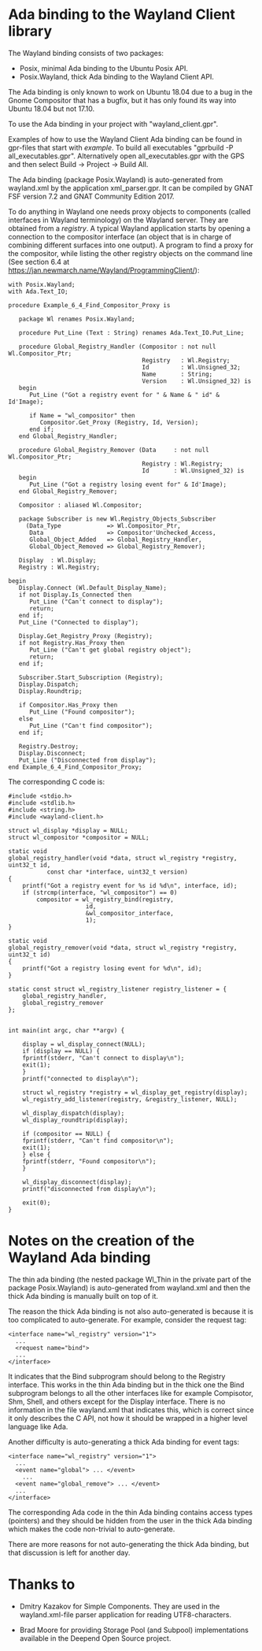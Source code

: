 # Ada binding to the Wayland Client library
The Wayland binding consists of two packages:
- Posix, minimal Ada binding to the Ubuntu Posix API.
- Posix.Wayland, thick Ada binding to the Wayland Client API.

The Ada binding is only known to work on Ubuntu 18.04 due to a bug
in the Gnome Compositor that has a bugfix, but it has only found its way
into Ubuntu 18.04 but not 17.10.

To use the Ada binding in your project with "wayland_client.gpr".

Examples of how to use the Wayland Client Ada binding can be found in gpr-files
that start with _example_. To build all executables
"gprbuild -P all_executables.gpr". Alternatively open all_executables.gpr
with the GPS and then select Build -> Project -> Build All.

The Ada binding (package Posix.Wayland) is auto-generated from wayland.xml
by the application xml_parser.gpr. It can be compiled by
GNAT FSF version 7.2 and GNAT Community Edition 2017.

To do anything in Wayland one needs proxy objects to components
(called interfaces in Wayland terminology)
on the Wayland server. They are obtained from a _registry_.
A typical Wayland application starts by opening a connection to
the compositor interface (an object that is
in charge of combining different surfaces into one output).
A program to find a proxy for the compositor,
while listing the other registry objects on the command line (See section 6.4
at https://jan.newmarch.name/Wayland/ProgrammingClient/):
```
with Posix.Wayland;
with Ada.Text_IO;

procedure Example_6_4_Find_Compositor_Proxy is

   package Wl renames Posix.Wayland;

   procedure Put_Line (Text : String) renames Ada.Text_IO.Put_Line;

   procedure Global_Registry_Handler (Compositor : not null Wl.Compositor_Ptr;
                                      Registry   : Wl.Registry;
                                      Id         : Wl.Unsigned_32;
                                      Name       : String;
                                      Version    : Wl.Unsigned_32) is
   begin
      Put_Line ("Got a registry event for " & Name & " id" & Id'Image);

      if Name = "wl_compositor" then
         Compositor.Get_Proxy (Registry, Id, Version);
      end if;
   end Global_Registry_Handler;

   procedure Global_Registry_Remover (Data     : not null Wl.Compositor_Ptr;
                                      Registry : Wl.Registry;
                                      Id       : Wl.Unsigned_32) is
   begin
      Put_Line ("Got a registry losing event for" & Id'Image);
   end Global_Registry_Remover;

   Compositor : aliased Wl.Compositor;

   package Subscriber is new Wl.Registry_Objects_Subscriber
     (Data_Type             => Wl.Compositor_Ptr,
      Data                  => Compositor'Unchecked_Access,
      Global_Object_Added   => Global_Registry_Handler,
      Global_Object_Removed => Global_Registry_Remover);

   Display  : Wl.Display;
   Registry : Wl.Registry;

begin
   Display.Connect (Wl.Default_Display_Name);
   if not Display.Is_Connected then
      Put_Line ("Can't connect to display");
      return;
   end if;
   Put_Line ("Connected to display");

   Display.Get_Registry_Proxy (Registry);
   if not Registry.Has_Proxy then
      Put_Line ("Can't get global registry object");
      return;
   end if;

   Subscriber.Start_Subscription (Registry);
   Display.Dispatch;
   Display.Roundtrip;

   if Compositor.Has_Proxy then
      Put_Line ("Found compositor");
   else
      Put_Line ("Can't find compositor");
   end if;

   Registry.Destroy;
   Display.Disconnect;
   Put_Line ("Disconnected from display");
end Example_6_4_Find_Compositor_Proxy;
```
The corresponding C code is:
```
#include <stdio.h>
#include <stdlib.h>
#include <string.h>
#include <wayland-client.h>

struct wl_display *display = NULL;
struct wl_compositor *compositor = NULL;

static void
global_registry_handler(void *data, struct wl_registry *registry, uint32_t id,
	       const char *interface, uint32_t version)
{
    printf("Got a registry event for %s id %d\n", interface, id);
    if (strcmp(interface, "wl_compositor") == 0)
        compositor = wl_registry_bind(registry,
				      id,
				      &wl_compositor_interface,
				      1);
}

static void
global_registry_remover(void *data, struct wl_registry *registry, uint32_t id)
{
    printf("Got a registry losing event for %d\n", id);
}

static const struct wl_registry_listener registry_listener = {
    global_registry_handler,
    global_registry_remover
};


int main(int argc, char **argv) {

    display = wl_display_connect(NULL);
    if (display == NULL) {
	fprintf(stderr, "Can't connect to display\n");
	exit(1);
    }
    printf("connected to display\n");

    struct wl_registry *registry = wl_display_get_registry(display);
    wl_registry_add_listener(registry, &registry_listener, NULL);

    wl_display_dispatch(display);
    wl_display_roundtrip(display);

    if (compositor == NULL) {
	fprintf(stderr, "Can't find compositor\n");
	exit(1);
    } else {
	fprintf(stderr, "Found compositor\n");
    }

    wl_display_disconnect(display);
    printf("disconnected from display\n");

    exit(0);
}
```
# Notes on the creation of the Wayland Ada binding

The thin ada binding (the nested package Wl_Thin in the private part of
the package Posix.Wayland) is auto-generated from wayland.xml and
then the thick Ada binding is manually built on top of it.

The reason the thick Ada binding is not also auto-generated is because it is
too complicated to auto-generate. For example, consider the request tag:
```
<interface name="wl_registry" version="1">
  ...
  <request name="bind">
  ...
</interface>
```
It indicates that the Bind subprogram should belong to the Registry interface.
This works in the thin Ada binding but in the thick one the Bind subprogram
belongs to all the other interfaces like for example Compisotor, Shm, Shell,
and others except for the Display interface.
There is no information in the file wayland.xml that indicates this, which is
correct since it only describes the C API, not how it should be wrapped
in a higher level language like Ada.

Another difficulty is auto-generating a thick Ada binding for event tags:
```
<interface name="wl_registry" version="1">
  ...
  <event name="global"> ... </event>
    ...
  <event name="global_remove"> ... </event>
  ...
</interface>
```
The corresponding Ada code in the thin Ada binding
contains access types (pointers) and
they should be hidden from the user in the thick Ada binding which makes
the code non-trivial to auto-generate.

There are more reasons for not auto-generating the thick Ada binding, but that
discussion is left for another day.

# Thanks to
- Dmitry Kazakov for Simple Components. They are used in the wayland.xml-file parser application for reading UTF8-characters.

- Brad Moore for providing Storage Pool (and Subpool) implementations available in the Deepend Open Source project.
